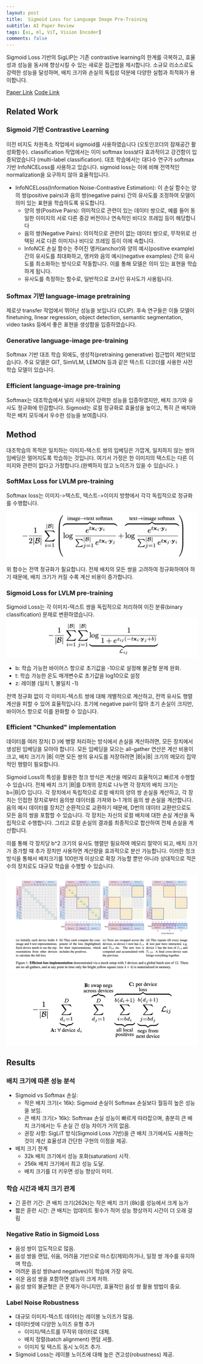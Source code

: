 ```yaml
---
layout: post  
title:  Sigmoid Loss for Language Image Pre-Training 
subtitle: AI Paper Review   
tags: [ai, ml, ViT, Vision Encoder]  
comments: false
---
```


Sigmoid Loss 기반의 SigLIP는 기존 contrastive learning의 한계를 극복하고, 효율성과 성능을 동시에 향상시킬 수 있는 새로운 접근법을 제시합니다. 소규모 리소스로도 강력한 성능을 달성하며, 배치 크기와 손실의 독립성 덕분에 다양한 실험과 최적화가 용이합니다.

[Paper Link](https://arxiv.org/pdf/2303.15343)
[Code Link](https://github.com/google-research/big_vision)

## Related Work

### Sigmoid 기반 Contrastive Learning
이전 비지도 차원축소 작업에서 sigmoid를 사용하였습니다 (오토인코더의 잠재공간 활성화함수). classification 작업에서는 이미 softmax loss보다 효과적이고 강건함이 입증되었습니다 (multi-label classification). 
대조 학습에서는 대다수 연구가 softmax 기반 InfoNCELoss를 사용하고 있습니다. sigmoid loss는 이에 비해 전역적인 normalization을 요구하지 않아 효율적입니다.

- InfoNCELoss(Information Noise-Contrastive Estimation): 이 손실 함수는 양의 쌍(positive pairs)과 음의 쌍(negative pairs) 간의 유사도를 조정하여 모델이 의미 있는 표현을 학습하도록 유도합니다.
    - 양의 쌍(Positive Pairs): 의미적으로 관련이 있는 데이터 쌍으로, 예를 들어 동일한 이미지의 서로 다른 증강 버전이나 연속적인 비디오 프레임 등이 해당합니다
    - 음의 쌍(Negative Pairs): 의미적으로 관련이 없는 데이터 쌍으로, 무작위로 선택된 서로 다른 이미지나 비디오 프레임 등이 이에 속합니다.
    - InfoNCE 손실 함수는 주어진 앵커(anchor)와 양의 예시(positive example) 간의 유사도를 최대화하고, 앵커와 음의 예시(negative examples) 간의 유사도를 최소화하는 방식으로 작동합니다. 이를 통해 모델은 의미 있는 표현을 학습하게 됩니다.
    - 유사도를 측정하는 함수로, 일반적으로 코사인 유사도가 사용됩니다.

### Softmax 기반 language-image pretraining
제로샷 transfer 작업에서 뛰어난 성능을 보입니다 (CLIP). 후속 연구들은 이들 모델이 finetuning, linear regression, object detection, semantic segmentation, video tasks 등에서 좋은 표현을 생성함을 입증하였습니다. 

### Generative language-image pre-training
Softmax 기반 대조 학습 외에도, 생성적(pretraining generative) 접근법이 제안되었습니다.
주요 모델은 GIT, SimVLM, LEMON 등과 같은 텍스트 디코더를 사용한 사전학습 모델이 있습니다.

### Efficient language-image pre-training
Softmax는 대조학습에서 널리 사용되어 강력한 성능을 입증하였지만, 배치 크기와 유사도 정규화에 민감합니다.
Sigmoid는 로컬 정규화로 효율성을 높이고, 특히 큰 배치와 작은 배치 모두에서 우수한 성능을 보여줍니다.

## Method

대조학습의 목적은 일치하는 이미지-텍스트 쌍의 임베딩은 가깝게, 일치하지 않는 쌍의 임베딩은 멀어지도록 학습하는 것입니다. 여기서 가정은 한 이미지의 택스트는 다른 이미지와 관련이 없다고 가정합니다.(완벽하지 않고 노이즈가 있을 수 있습니다. )

### SoftMax Loss for LVLM pre-training
Softmax loss는 이미지->텍스트, 텍스트->이미지 방향에서 각각 독립적으로 정규화를 수행합니다. 

![](./../assets/resource/ai_paper/paper71/1.png)

위 함수는 전역 정규화가 필요합니다. 전체 배치의 모든 쌍을 고려하여 정규화하여야 하기 때문에, 배치 크기가 커질 수록 계산 비용이 증가합니다. 

### Sigmoid Loss for LVLM pre-training
Sigmoid Loss는 각 이미지-텍스트 쌍을 독립적으로 처리하여 이진 분류(binary classification) 문제로 변환하였습니다.                                                        
![](./../assets/resource/ai_paper/paper71/2.png)

- b: 학습 가능한 바이어스 항으로 초기값을 -10으로 설정해 불균형 문제 완화.
- t: 학습 가능한 온도 매개변수로 초기값을 log10으로 설정
- z: 레이블 (일치 1, 불일치 -1)

전역 정규화 없이 각 이미지-텍스트 쌍에 대해 개별적으로 계산하고, 전역 유사도 행렬 계산을 피할 수 있어 효율적입니다. 초기에 negative pair이 많아 초기 손실이 크지만, 바이어스 항으로 이를 완화할 수 있습니다. 


### Efficient "Chunked" implementation
데이터를 여러 장치( D )에 병렬 처리하는 방식에서 손실을 계산하려면, 모든 장치에서 생성된 임베딩을 모아야 합니다. 모든 임베딩을 모으는 all-gather 연산은 계산 비용이 크고, 배치 크기가 |B| 이면 모든 쌍의 유사도를 저장하려면 |B|x|B| 크기의 메모리 집약적인 행렬이 필요합니다.

Sigmoid Loss의 특성을 활용한 청크 방식은 계산을 메모리 효율적이고 빠르게 수행할 수 있습니다. 
전체 배치 크기 |B|를 D개의 장치로 나누면 각 장치의 배치 크기는 b=|B|/D 입니다. 
각 장치에서 독립적으로 로컬 배치의 양의 쌍 손실을 계산하고, 각 장치는 인접한 장치로부터 음의쌍 데이터를 가져와 b-1 개의 음의 쌍 손실을 계산합니다. 음의 예시 데이터를 장치간 순환적으로 교환하기 때문에, D번의 데이터 교환만으로도 모든 음의 쌍을 포함할 수 있습니다.
각 장치는 자신의 로컬 배치에 대한 손실 계산을 독립적으로 수행합니다. 그리고 로컬 손실의 결과를 최종적으로 합산하여 전체 손실을 계산합니다. 

이를 통해 각 장치당 b^2 크기의 유사도 행렬만 필요하여 메모리 절약이 되고, 배치 크기가 증가할 때 추가 장치만 사용하면 계산량을 효과적으로 분산 가능합니다. 이러한 청크 방식을 통해서 배치크기를 100만개 이상으로 확장 가능할 뿐만 아니라 상대적으로 적은 수의 장치로도 대규모 학습을 수행할 수 있습니다. 

![](./../assets/resource/ai_paper/paper71/3.png)
![](./../assets/resource/ai_paper/paper71/4.png)

## Results

### 배치 크기에 따른 성능 분석 
- Sigmoid vs Softmax 손실:
    - 작은 배치 크기(< 16k): Sigmoid 손실이 Softmax 손실보다 월등히 높은 성능을 보임.
    - 큰 배치 크기(> 16k): Softmax 손실 성능이 빠르게 따라잡으며, 충분히 큰 배치 크기에서는 두 손실 간 성능 차이가 거의 없음.
    - 권장 사항: SigLiT 방식(Sigmoid Loss 기반)을 큰 배치 크기에서도 사용하는 것이 계산 효율성과 간단한 구현의 이점을 제공.
- 배치 크기 한계 
    - 32k 배치 크기에서 성능 포화(saturation) 시작.
    - 256k 배치 크기에서 최고 성능 도달.
    - 배치 크기를 더 키우면 성능 향상이 미미.

### 학습 시간과 배치 크기 관계
- 긴 훈련 기간: 큰 배치 크기(262k)는 작은 배치 크기 (8k)를 성능에서 크게 능가
- 짧은 훈련 시간: 큰 배치는 업데이트 횟수가 적어 성능 향상까지 시간이 더 오래 걸림

### Negative Ratio in Sigmoid Loss
- 음성 쌍이 압도적으로 많음.
- 음성 쌍을 랜덤, 쉬움, 어려움 기반으로 마스킹(제외)하거나, 일정 쌍 개수를 유지하며 학습.
- 어려운 음성 쌍(hard negatives)이 학습에 가장 유익.
- 쉬운 음성 쌍을 포함하면 성능이 크게 저하.
- 음성 쌍의 불균형은 큰 문제가 아니지만, 효율적인 음성 쌍 활용 방법이 중요.

### Label Noise Robustness
- 대규모 이미지-텍스트 데이터는 레이블 노이즈가 많음.
- 데이터셋에 다양한 노이즈 유형 추가
    - 이미지/텍스트를 무작위 데이터로 대체.
    - 배치 정렬(batch alignment) 랜덤 셔플.
    - 이미지 및 텍스트 동시 노이즈 추가.
- Sigmoid Loss는 레이블 노이즈에 대해 높은 견고성(robustness) 제공.